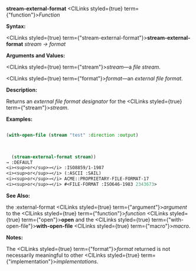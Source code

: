 **stream-external-format** <ClLinks styled={true} term={"function"}><i>Function</i></ClLinks> 



**Syntax:** 



<ClLinks styled={true} term={"stream-external-format"}><b>stream-external-format</b></ClLinks> *stream → format* 



**Arguments and Values:** 



<ClLinks styled={true} term={"stream"}><i>stream</i></ClLinks>—a *file stream*. 



<ClLinks styled={true} term={"format"}><i>format</i></ClLinks>—an *external file format*. 



**Description:** 



Returns an *external file format designator* for the <ClLinks styled={true} term={"stream"}><i>stream</i></ClLinks>. 



**Examples:**
```lisp

(with-open-file (stream "test" :direction :output) 

  
  
  (stream-external-format stream)) 
→ :DEFAULT 
<i><sup>or</sup>→</i> :ISO8859/1-1987 
<i><sup>or</sup>→</i> (:ASCII :SAIL) 
<i><sup>or</sup>→</i> ACME::PROPRIETARY-FILE-FORMAT-17 
<i><sup>or</sup>→</i> #<FILE-FORMAT :ISO646-1983 2343673> 

```
**See Also:** 



the :external-format <ClLinks styled={true} term={"argument"}><i>argument</i></ClLinks> to the <ClLinks styled={true} term={"function"}><i>function</i></ClLinks> <ClLinks styled={true} term={"open"}><b>open</b></ClLinks> and the <ClLinks styled={true} term={"with-open-file"}><b>with-open-file</b></ClLinks> <ClLinks styled={true} term={"macro"}><i>macro</i></ClLinks>. 



**Notes:** 



The <ClLinks styled={true} term={"format"}><i>format</i></ClLinks> returned is not necessarily meaningful to other <ClLinks styled={true} term={"implementation"}><i>implementations</i></ClLinks>. 




